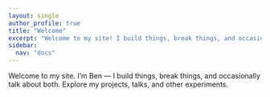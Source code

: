 ```yaml
---
layout: single
author_profile: true
title: "Welcome"
excerpt: "Welcome to my site! I build things, break things, and occasionally talk about both."
sidebar:
  nav: "docs"
---
```


Welcome to my site. I’m Ben — I build things, break things, and occasionally talk about both. Explore my projects, talks, and other experiments.
